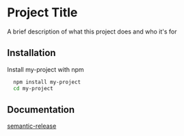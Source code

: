 # Project Title

A brief description of what this project does and who it's for

## Installation

Install my-project with npm

```bash
  npm install my-project
  cd my-project
```

## Documentation

[semantic-release](https://juejin.cn/post/7057797444410540040)
